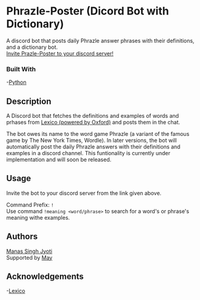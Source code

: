 # Phrazle-Poster (Dicord Bot with Dictionary)
A discord bot that posts daily Phrazle answer phrases with their definitions, and a dictionary bot.  
[Invite Prazle-Poster to your discord server!](https://discord.com/api/oauth2/authorize?client_id=981060431428866048&permissions=274877979712&scope=bot)  

### Built With
-[Python](https://www.python.org)  

## Description
A Discord bot that fetches the definitions and examples of words and prhases from [Lexico (powered by Oxford)](https://www.lexico.com) and posts them in the chat.    


The bot owes its name to the word game Phrazle (a variant of the famous game by The New York Times, Wordle). In later versions, the bot will automatically post the daily Phrazle answers with their definitions and examples in a discord channel. This funtionality is currently under implementation and will soon be released.   

## Usage 
Invite the bot to your discord server from the link given above.    


Command Prefix: `!`  
Use command `!meaning <word/phrase>`  to search for a word's or phrase's meaning withe examples.   

## Authors
[Manas Singh Jyoti](https://github.com/Rekiro)  
Supported by [May](https://github.com/Jenny-May)


## Acknowledgements
-[Lexico](https://www.lexico.com)

